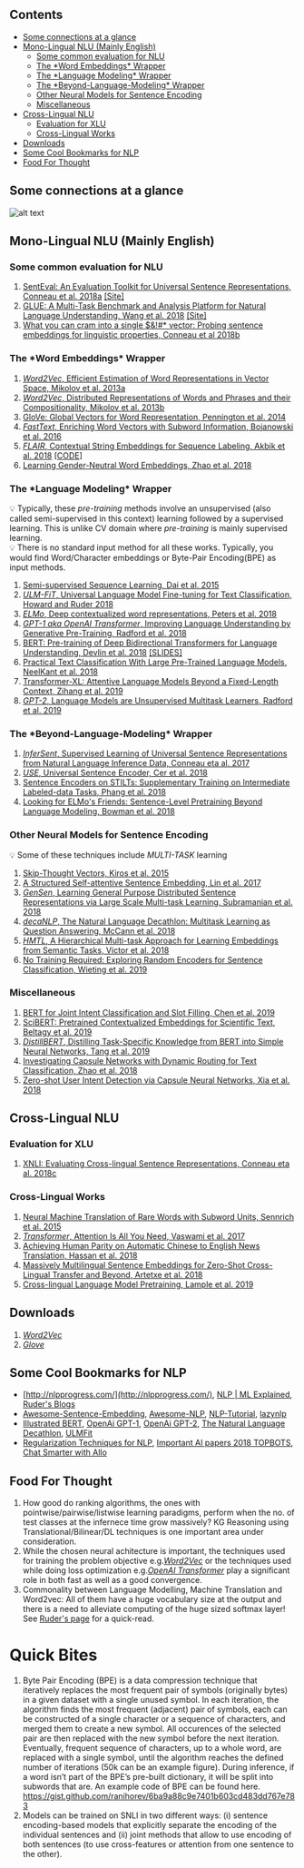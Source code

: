## Contents
* [Some connections at a glance](#Some-connections-at-a-glance)
* [Mono-Lingual NLU (Mainly English)](#Mono-Lingual-NLU-Mainly-English)
  * [Some common evaluation for NLU](#Some-common-evaluation-for-NLU)
  * [The \*Word Embeddings\* Wrapper](#The-Word-Embeddings-Wrapper)
  * [The \*Language Modeling\* Wrapper](#The-Language-Modeling-Wrapper)
  * [The \*Beyond-Language-Modeling\* Wrapper](#The-Beyond-Language-Modeling-Wrapper)
  * [Other Neural Models for Sentence Encoding](#Other-Neural-Models-for-Sentence-Encoding)
  * [Miscellaneous](#Miscellaneous)
* [Cross-Lingual NLU](#Cross-Lingual-NLU)
  * [Evaluation for XLU](#Evaluation-for-XLU)
  * [Cross-Lingual Works](#Cross-Lingual-Works)
* [Downloads](#Downloads)
* [Some Cool Bookmarks for NLP](#Some-Cool-Bookmarks-for-NLP)
* [Food For Thought](#Food-For-Thought)


## Some connections at a glance
![alt text][how_i_met_your_paper]



## Mono-Lingual NLU (Mainly English)
### Some common evaluation for NLU
1. [SentEval: An Evaluation Toolkit for Universal Sentence Representations, Conneau et al. 2018a][Conneau et al. 2018a] [[Site]](https://github.com/facebookresearch/SentEval)
1. [GLUE: A Multi-Task Benchmark and Analysis Platform for Natural Language Understanding, Wang et al. 2018][Wang et al. 2018] [[Site]](https://gluebenchmark.com/leaderboard)
1. [What you can cram into a single $&!#\* vector: Probing sentence embeddings for linguistic properties, Conneau et al 2018b][Conneau et al 2018b]
### The \*Word Embeddings\* Wrapper
1. [*Word2Vec*, Efficient Estimation of Word Representations in Vector Space, Mikolov et al. 2013a][Mikolov et al. 2013a]
1. [*Word2Vec*, Distributed Representations of Words and Phrases and their Compositionality, Mikolov et al. 2013b][Mikolov et al. 2013b]
1. [GloVe: Global Vectors for Word Representation, Pennington et al. 2014][Pennington et al. 2014]
1. [*FastText*, Enriching Word Vectors with Subword Information, Bojanowski et al. 2016][Bojanowski et al. 2016]
1. [*FLAIR*, Contextual String Embeddings for Sequence Labeling, Akbik et al. 2018][Akbik et al. 2018] [[CODE]](https://github.com/zalandoresearch/flair)
1. [Learning Gender-Neutral Word Embeddings, Zhao et al. 2018][Zhao et al. 2018]
### The \*Language Modeling\* Wrapper
:bulb: Typically, these *pre-training* methods involve an unsupervised (also called semi-supervised in this context) learning followed by a supervised learning. This is unlike CV domain where *pre-training* is mainly supervised learning.   
:bulb: There is no standard input method for all these works. Typically, you would find Word/Character embeddings or Byte-Pair Encoding(BPE) as input methods.
1. [Semi-supervised Sequence Learning, Dai et al. 2015][Dai et al. 2015]
1. [*ULM-FiT*, Universal Language Model Fine-tuning for Text Classification, Howard and Ruder 2018][Howard and Ruder 2018]
1. [*ELMo*, Deep contextualized word representations, Peters et al. 2018][Peters et al. 2018] 
1. [*GPT-1 aka OpenAI Transformer*, Improving Language Understanding by Generative Pre-Training, Radford et al. 2018][Radford et al. 2018]
1. [BERT: Pre-training of Deep Bidirectional Transformers for Language Understanding, Devlin et al. 2018][Devlin et al. 2018] [[SLIDES]](https://nlp.stanford.edu/seminar/details/jdevlin.pdf)
1. [Practical Text Classification With Large Pre-Trained Language Models, NeelKant et al. 2018][NeelKant et al. 2018]
1. [Transformer-XL: Attentive Language Models Beyond a Fixed-Length Context, Zihang et al. 2019][Zihang et al. 2019]
1. [*GPT-2*, Language Models are Unsupervised Multitask Learners, Radford et al. 2019][Radford et al. 2019]
### The \*Beyond-Language-Modeling\* Wrapper
1. [*InferSent*, Supervised Learning of Universal Sentence Representations from Natural Language Inference Data, Conneau eta al. 2017][Conneau eta al. 2017]
1. [*USE*, Universal Sentence Encoder, Cer et al. 2018][Cer et al. 2018]
1. [Sentence Encoders on STILTs: Supplementary Training on Intermediate Labeled-data Tasks, Phang et al. 2018][Phang et al. 2018]
1. [Looking for ELMo's Friends: Sentence-Level Pretraining Beyond Language Modeling, Bowman et al. 2018][Bowman et al. 2018]
### Other Neural Models for Sentence Encoding
:bulb: Some of these techniques include *MULTI-TASK* learning
1. [Skip-Thought Vectors, Kiros et al. 2015][Kiros et al. 2015]
1. [A Structured Self-attentive Sentence Embedding, Lin et al. 2017][Lin et al. 2017]
1. [*GenSen*, Learning General Purpose Distributed Sentence Representations via Large Scale Multi-task Learning, Subramanian et al. 2018][Subramanian et al. 2018]
1. [*decaNLP*, The Natural Language Decathlon: Multitask Learning as Question Answering, McCann et al. 2018][McCann et al. 2018]
1. [*HMTL*, A Hierarchical Multi-task Approach for Learning Embeddings from Semantic Tasks, Victor et al. 2018][Victor et al. 2018]
1. [No Training Required: Exploring Random Encoders for Sentence Classification, Wieting et al. 2019][Wieting et al. 2019]
### Miscellaneous
1. [BERT for Joint Intent Classification and Slot Filling, Chen et al. 2019][Chen et al. 2019]
1. [SciBERT: Pretrained Contextualized Embeddings for Scientific Text, Beltagy et al. 2019][Beltagy et al. 2019]
1. [*DistillBERT*, Distilling Task-Specific Knowledge from BERT into Simple Neural Networks, Tang et al. 2019][Tang et al. 2019]
1. [Investigating Capsule Networks with Dynamic Routing for Text Classification, Zhao et al. 2018][Zhao et al. 2018]
1. [Zero-shot User Intent Detection via Capsule Neural Networks, Xia et al. 2018][Xia et al. 2018]



## Cross-Lingual NLU
### Evaluation for XLU
1. [XNLI: Evaluating Cross-lingual Sentence Representations, Conneau eta al. 2018c][Conneau eta al. 2018c]
### Cross-Lingual Works
1. [Neural Machine Translation of Rare Words with Subword Units, Sennrich et al. 2015][Sennrich et al. 2015]
1. [*Transformer*, Attention Is All You Need, Vaswami et al. 2017][Vaswami et al. 2017]
1. [Achieving Human Parity on Automatic Chinese to English News Translation, Hassan et al. 2018][Hassan et al. 2018]
1. [Massively Multilingual Sentence Embeddings for Zero-Shot Cross-Lingual Transfer and Beyond, Artetxe et al. 2018][Artetxe et al. 2018]
1. [Cross-lingual Language Model Pretraining, Lample et al. 2019][Lample et al. 2019]



## Downloads
1. [*Word2Vec*](https://github.com/mmihaltz/word2vec-GoogleNews-vectors/)
1. [*Glove*](https://nlp.stanford.edu/projects/glove/)



## Some Cool Bookmarks for NLP
- [http://nlpprogress.com/](http://nlpprogress.com/),
  [NLP | ML Explained](http://mlexplained.com/category/nlp/),
  [Ruder's Blogs](http://ruder.io) </br>
- [Awesome-Sentence-Embedding](https://github.com/Separius/awesome-sentence-embedding),
  [Awesome-NLP](https://github.com/keon/awesome-nlp),
  [NLP-Tutorial](https://github.com/graykode/nlp-tutorial),
  [lazynlp](https://github.com/chiphuyen/lazynlp) </br>
- [Illustrated BERT](http://jalammar.github.io/illustrated-bert/),
  [OpenAi GPT-1](https://openai.com/blog/language-unsupervised/),
  [OpenAi GPT-2](https://openai.com/blog/better-language-models/),
  [The Natural Language Decathlon](https://blog.einstein.ai/the-natural-language-decathlon/),
  [ULMFit](https://yashuseth.blog/2018/06/17/understanding-universal-language-model-fine-tuning-ulmfit/) </br>
- [Regularization Techniques for NLP](http://mlexplained.com/2018/03/02/regularization-techniques-for-natural-language-processing-with-code-examples/),
  [Important AI papers 2018 TOPBOTS](https://www.topbots.com/most-important-ai-research-papers-2018/),
  [Chat Smarter with Allo](https://ai.googleblog.com/2016/05/chat-smarter-with-allo.html) </br>




## Food For Thought
1. How good do ranking algorithms, the ones with pointwise/pairwise/listwise learning paradigms, perform when the no. of test classes at the infernece time grow massively? KG Reasoning using Translational/Bilinear/DL techniques is one important area under consideration.
1. While the chosen neural achitecture is important, the techniques used for training the problem objective e.g.[*Word2Vec*][Mikolov et al. 2013b] or the techniques used while doing loss optimization e.g.[*OpenAI Transformer*][Radford et al. 2018] play a significant role in both fast as well as a good convergence.
1. Commonality between Language Modelling, Machine Translation and Word2vec: All of them have a huge vocabulary size at the output and there is a need to alleviate computing of the huge sized softmax layer! See [Ruder's page](http://ruder.io/word-embeddings-softmax/index.html) for a quick-read.





# Quick Bites
1. Byte Pair Encoding (BPE) is a data compression technique that iteratively replaces the most frequent pair of symbols (originally bytes) in a given dataset with a single unused symbol. In each iteration, the algorithm finds the most frequent (adjacent) pair of symbols, each can be constructed of a single character or a sequence of characters, and merged them to create a new symbol. All occurences of the selected pair are then replaced with the new symbol before the next iteration. Eventually, frequent sequence of characters, up to a whole word, are replaced with a single symbol, until the algorithm reaches the defined number of iterations (50k can be an example figure). During inference, if a word isn’t part of the BPE’s pre-built dictionary, it will be split into subwords that are. An example code of BPE can be found here. https://gist.github.com/ranihorev/6ba9a88c9e7401b603cd483dd767e783
1. Models can be trained on SNLI in two different ways: (i) sentence encoding-based models that explicitly separate the encoding of the individual sentences and (ii) joint methods that allow to use encoding of both sentences (to use cross-features or attention from one sentence to the other).






[how_i_met_your_paper]: https://github.com/murali1996/nlp/blob/master/images/how_i_met_your_paper.png "Connections"

[Mikolov et al. 2013a]: https://arxiv.org/abs/1301.3781
[Mikolov et al. 2013b]: https://arxiv.org/abs/1310.4546
[Pennington et al. 2014]: https://www.aclweb.org/anthology/D14-1162
[Bojanowski et al. 2016]: https://arxiv.org/abs/1607.04606
[Peters et al. 2018]: https://arxiv.org/abs/1802.05365
[Akbik et al. 2018]: http://alanakbik.github.io/papers/coling2018.pdf
[Lin et al. 2017]: https://arxiv.org/abs/1703.03130
[Vaswami et al. 2017]: https://arxiv.org/pdf/1706.03762.pdf
[Radford et al. 2018]: https://s3-us-west-2.amazonaws.com/openai-assets/research-covers/language-unsupervised/language_understanding_paper.pdf
[Howard and Ruder 2018]: https://arxiv.org/abs/1801.06146
[Devlin et al. 2018]:https://arxiv.org/abs/1810.04805
[Radford et al. 2019]: https://d4mucfpksywv.cloudfront.net/better-language-models/language_models_are_unsupervised_multitask_learners.pdf
[Xia et al. 2018]: https://arxiv.org/abs/1809.00385
[Cer et al. 2018]: https://arxiv.org/pdf/1803.11175.pdf
[Subramanian et al. 2018]: https://arxiv.org/abs/1804.00079
[McCann et al. 2018]: https://arxiv.org/abs/1806.08730
[Zihang et al. 2019]: https://arxiv.org/abs/1901.02860v2
[Victor et al. 2018]: https://arxiv.org/abs/1811.06031
[Dai et al. 2015]: https://arxiv.org/abs/1511.01432
[Chen et al. 2019]: https://arxiv.org/abs/1902.10909
[Zhao et al. 2018]: https://arxiv.org/abs/1804.00538
[Conneau eta al. 2017]: https://arxiv.org/abs/1705.02364
[Wieting et al. 2019]: https://arxiv.org/abs/1901.10444
[Beltagy et al. 2019]: https://arxiv.org/abs/1903.10676
[NeelKant et al. 2018]: https://arxiv.org/abs/1812.01207
[Wang et al. 2018]: https://arxiv.org/abs/1804.07461
[Hassan et al. 2018]: https://arxiv.org/abs/1803.05567
[Bowman et al. 2018]: https://arxiv.org/abs/1812.10860
[Tang et al. 2019]: https://arxiv.org/abs/1903.12136
[Sennrich et al. 2015]: https://arxiv.org/abs/1508.07909
[Artetxe et al. 2018]: https://arxiv.org/abs/1812.10464
[Zhao et al. 2018]: https://arxiv.org/abs/1809.01496
[Lample et al. 2019]: https://arxiv.org/abs/1901.07291
[Conneau eta al. 2018c]: https://arxiv.org/abs/1809.05053
[Kiros et al. 2015]: https://arxiv.org/abs/1506.06726
[Conneau et al. 2018a]: https://arxiv.org/abs/1803.05449
[Phang et al. 2018]: https://arxiv.org/abs/1811.01088
[Conneau et al 2018b]: https://arxiv.org/abs/1805.01070

[Illustrated BERT]: http://jalammar.github.io/illustrated-bert/
[OpenAi GPT-1]: https://openai.com/blog/language-unsupervised/
[OpenAi GPT-2]: https://openai.com/blog/better-language-models/
[The Natural Language Decathlon]: https://blog.einstein.ai/the-natural-language-decathlon/
[ULMFit]: https://yashuseth.blog/2018/06/17/understanding-universal-language-model-fine-tuning-ulmfit/
[Important AI papers 2018 TOPBOTS]: https://www.topbots.com/most-important-ai-research-papers-2018/
[Chat Smarter with Allo]: https://ai.googleblog.com/2016/05/chat-smarter-with-allo.html
[Regularization Techniques for NLP]: http://mlexplained.com/2018/03/02/regularization-techniques-for-natural-language-processing-with-code-examples/
